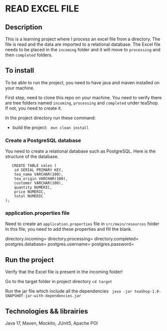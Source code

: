 # READ EXCEL FILE

## Description
This is a learning project where I process an excel file from a directory. The file is read and the data are imported to a relational database. The Excel file needs to be placed in the `incoming` folder and it will move to `processing` and then `completed` folders.


## To install

To be able to run the project, you need to have java and maven installed on your machine. 

First step, need to clone this repo on your machine.
You need to verify there are tree folders named `incoming`, `processing` and `completed` under teaShop. If not, you need to create it. 

In the project directory run these command: 
- build the project: 
``` mvn clean install```

### Create a PostgreSQL database
You need to create a relational database such as PostgreSQL. Here is the structure of the database. 
```
   CREATE TABLE sales (
    id SERIAL PRIMARY KEY,
    tea_name VARCHAR(100),
    tea_origin VARCHAR(100),
    customer VARCHAR(100),
    quantity NUMERIC,
    price NUMERIC,
    total NUMERIC
);

```

### application.properties file
Need to create an `application.properties` file in `src/main/resources` folder
In this file, you need to add these properties and fill the blank. 

  directory.incoming=
  directory.processing=
  directory.completed=
  postgres.database=
  postgres.username=
  postgres.password=

## Run the project

Verify that the Excel file is present in the incoming folder!

Go to the target folder in project directory
``` cd target ```

Run the jar file which include all the dependencies
``` java -jar teaShop-1.0-SNAPSHOT-jar-with-dependencies.jar```
## Technologies && librairies
Java 17,
Maven,
Mockito,
JUnit5,
Apache POI
